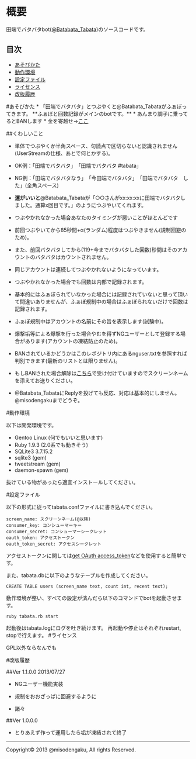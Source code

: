 概要
=====

田端でバタバタbot(<a href="https://twitter.com/Batabata_Tabata">@Batabata_Tabata</a>)のソースコードです。

## 目次
* [あそびかた](#howtoplay)
* [動作環境](#environment)
* [設定ファイル](#configure)
* [ライセンス](#license)
* [改版履歴](#history)

<a name="howtoplay">
#あそびかた
* 「田端でバタバタ」とつぶやくと@Batabata_Tabataがふぁぼってきます。 **ふぁぼと回数記録がメインのbotです。**
* あんまり調子に乗ってるとBANします
* 金を寄越せ→<a href="http://goo.gl/PNeh99">ここ</a>

##くわしいこと

* 単体でつぶやくか半角スペース、句読点で区切らないと認識されません(UserStreamの仕様、あとで何とかする)。

* OK例：「田端でバタバタ」　「田端でバタバタ #tabata」
* NG例：「田端でバタバタなう」　「今田端でバタバタ」　「田端でバタバタ　した」(全角スペース)

* **運がいいと**@Batabata_Tabataが「○○さんがxx:xx:xxに田端でバタバタしました。通算x回目です。」のようにつぶやいてくれます。
* つぶやかれなかった場合あなたのタイミングが悪いことがほとんどです
* 前回つぶやいてから85秒間+α(ランダム)程度はつぶやきません(規制回避のため)。
* また、前回バタバタしてから(119+今までバタバタした回数)秒間はそのアカウントのバタバタはカウントされません。
* 同じアカウントは連続してつぶやかれないようになっています。
* つぶやかれなかった場合でも回数は内部で記録されます。
* 基本的にはふぁぼられていなかった場合には記録されていないと思って頂いて間違いありませんが、ふぁぼ規制中の場合はふぁぼられないだけで回数は記録されます。
* ふぁぼ規制中はアカウントの名前にその旨を表示します(試験中)。
* 爆撃垢等による爆撃を行った場合やむを得ずNGユーザーとして登録する場合があります(アカウントの凍結防止のため)。
* BANされているかどうかはこのレポジトリ内にあるnguser.txtを参照すれば判別できます(最新のリストとは限りません)。
* もしBANされた場合解除は<a href="http://goo.gl/PNeh99">こちら</a>で受け付けていますのでスクリーンネームを添えてお送りください。

* @Batabata_TabataにReplyを投げても反応、対応は基本的にしません。@misodengakuまでどうぞ。

<a name="environment"></a>
#動作環境

以下は開発環境です。

* Gentoo Linux (何でもいいと思います)
* Ruby 1.9.3 (2.0系でも動きそう)
* SQLite3 3.7.15.2
* sqlite3 (gem)
* tweetstream (gem)
* daemon-spawn (gem)

抜けている物があったら適宜インストールしてください。

<a name="configure"></a>
#設定ファイル

以下の形式に従ってtabata.confファイルに書き込んでください。


	screen_name: スクリーンネーム(@以降)
	consumer_key: コンシューマーキー
	consumer_secret: コンシューマーシークレット
	oauth_token: アクセストークン
	oauth_token_secret: アクセスシークレット

アクセストークンに関しては<a href="http://getaccesstoken.herokuapp.com/">get OAuth access_token</a>などを使用すると簡単です。

また、tabata.dbに以下のようなテーブルを作成してください。


	CREATE TABLE users (screen_name text, count int, recent text);


動作環境が整い、すべての設定が済んだら以下のコマンドでbotを起動させます。

	ruby tabata.rb start

起動後はtabata.logにログを吐き続けます。
再起動や停止はそれぞれrestart, stopで行えます。
<a name="history"></a>
#ライセンス

GPL以外ならなんでも


<a name="history"></a>
#改版履歴

##Ver 1.1.0.0  2013/07/27

* NGユーザー機能実装

* 規制をおおざっぱに回避するように

* 諸々

##Ver 1.0.0.0

* とりあえず作って運用したら垢が凍結されて終了

---
Copyright&copy; 2013 @misodengaku, All rights Reserved. 
